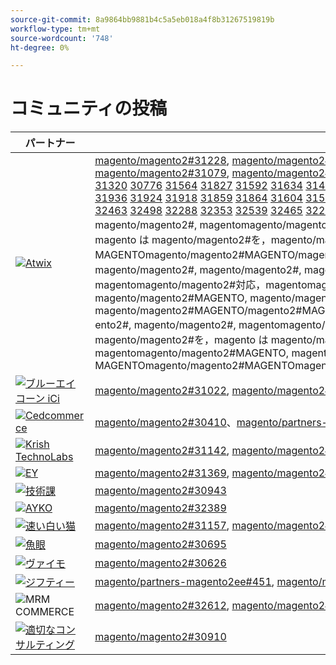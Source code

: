 ```yaml
---
source-git-commit: 8a9864bb9881b4c5a5eb018a4f8b31267519819b
workflow-type: tm+mt
source-wordcount: '748'
ht-degree: 0%

---
```

# コミュニティの投稿

| パートナー | プルリクエスト | 関連する GitHub の問題 |
| ------- | ------- | ------- |
| <a target="_blank" href="https://partners.magento.com/portal/directory/?query=Atwix"><img alt="Atwix" src="https://avatars.githubusercontent.com/t/2617739?s=400&v=4"></a> | [magento/magento2#31228](https://github.com/magento/magento2/pull/31228), [magento/magento2#31025](https://github.com/magento/magento2/pull/31025), [magento/magento2#30996](https://github.com/magento/magento2/pull/30996), [magento/magento2#31128](https://github.com/magento/magento2/pull/31128), [magento/magento2#31053](https://github.com/magento/magento2/pull/31053), [magento/magento2#30837](https://github.com/magento/magento2/pull/30837), [magento/magento2#31433](https://github.com/magento/magento2/pull/31433), [magento/magento2#31079](https://github.com/magento/magento2/pull/31079), [magento/magento2#31013](https://github.com/magento/magento2/pull/31013), [magento/magento2#31261](https://github.com/magento/magento2/pull/31261), magentomagento/magento2#[ 31016](https://github.com/magento/magento2/pull/31016) [ 30986](https://github.com/magento/magento2/pull/30986) [ 31241](https://github.com/magento/magento2/pull/31241) [ 31243](https://github.com/magento/magento2/pull/31243) [ 31221](https://github.com/magento/magento2/pull/31221) [ 31123](https://github.com/magento/magento2/pull/31123) [ 31147](https://github.com/magento/magento2/pull/31147) [ 31097](https://github.com/magento/magento2/pull/31097) [ 31287](https://github.com/magento/magento2/pull/31287) [ 31099](https://github.com/magento/magento2/pull/31099) [ 31420](https://github.com/magento/magento2/pull/31420) [ 31320](https://github.com/magento/magento2/pull/31320) [ 30776](https://github.com/magento/magento2/pull/30776) [ 31564](https://github.com/magento/magento2/pull/31564) [ 31827](https://github.com/magento/magento2/pull/31827) [ 31592](https://github.com/magento/magento2/pull/31592) [ 31634](https://github.com/magento/magento2/pull/31634) [ 31436](https://github.com/magento/magento2/pull/31436) [ 31371](https://github.com/magento/magento2/pull/31371) [ 31323](https://github.com/magento/magento2/pull/31323) [ 31057](https://github.com/magento/magento2/pull/31057) [ 31009](https://github.com/magento/magento2/pull/31009) [ 31595](https://github.com/magento/magento2/pull/31595) [ 31452](https://github.com/magento/magento2/pull/31452) [ 31458](https://github.com/magento/magento2/pull/31458) [ 31487](https://github.com/magento/magento2/pull/31487) [ 31418](https://github.com/magento/magento2/pull/31418) [ 31240](https://github.com/magento/magento2/pull/31240) [ 31603](https://github.com/magento/magento2/pull/31603) [ 31601](https://github.com/magento/magento2/pull/31601) [ 31394](https://github.com/magento/magento2/pull/31394) [ 31247](https://github.com/magento/magento2/pull/31247) [ 31508](https://github.com/magento/magento2/pull/31508) [ 31449](https://github.com/magento/magento2/pull/31449) [ 31776](https://github.com/magento/magento2/pull/31776) [ 31788](https://github.com/magento/magento2/pull/31788) [ 29047](https://github.com/magento/magento2/pull/29047) [ ](https://github.com/magento/partners-magento2ee/pull/280) [ 32071](https://github.com/magento/magento2/pull/32071) [ 31936](https://github.com/magento/magento2/pull/31936) [ 31924](https://github.com/magento/magento2/pull/31924) [ 31918](https://github.com/magento/magento2/pull/31918) [ 31859](https://github.com/magento/magento2/pull/31859) [ 31864](https://github.com/magento/magento2/pull/31864) [ 31604](https://github.com/magento/magento2/pull/31604) [ 31510](https://github.com/magento/magento2/pull/31510) [ 31512](https://github.com/magento/magento2/pull/31512) [ 31502](https://github.com/magento/magento2/pull/31502) [ 31488](https://github.com/magento/magento2/pull/31488) [ 31454](https://github.com/magento/magento2/pull/31454) [ 31507](https://github.com/magento/magento2/pull/31507) [ 31164](https://github.com/magento/magento2/pull/31164) [ 31568](https://github.com/magento/magento2/pull/31568) [ 31569](https://github.com/magento/magento2/pull/31569) [ 31851](https://github.com/magento/magento2/pull/31851) [ 32078](https://github.com/magento/magento2/pull/32078) [ 31953](https://github.com/magento/magento2/pull/31953) [ 31961](https://github.com/magento/magento2/pull/31961) [ 30850](https://github.com/magento/magento2/pull/30850) [ 31395](https://github.com/magento/magento2/pull/31395) [ 31390](https://github.com/magento/magento2/pull/31390) [ 31451](https://github.com/magento/magento2/pull/31451) [ 32467](https://github.com/magento/magento2/pull/32467) [ 32477](https://github.com/magento/magento2/pull/32477) [ 32524](https://github.com/magento/magento2/pull/32524) [ 32517](https://github.com/magento/magento2/pull/32517) [ 32463](https://github.com/magento/magento2/pull/32463) [ 32498](https://github.com/magento/magento2/pull/32498) [ 32288](https://github.com/magento/magento2/pull/32288) [ 32353](https://github.com/magento/magento2/pull/32353) [ 32539](https://github.com/magento/magento2/pull/32539) [ 32465](https://github.com/magento/magento2/pull/32465) [ 32295](https://github.com/magento/magento2/pull/32295) [ 32759](https://github.com/magento/magento2/pull/32759) [ 31938](https://github.com/magento/magento2/pull/31938) [ 32356](https://github.com/magento/magento2/pull/32356) [ 30623](https://github.com/magento/magento2/pull/30623) [ ](https://github.com/magento/partners-magento2ee/pull/539) [ ](https://github.com/magento/partners-magento2ee/pull/540), magento/magento/magento/magento#magento ento2#, magento/magento2#, magentomagento/magento2#, magento/magento2#, magentomagento/magento2#, magentomagento/magento2#, magentomagento/magento2#magento は，magento は magento/magento2#を，magento は magento/magento2#を，magento は magento/magento2#を，magento/magento2#MAGENTO, magentomagento/magento2#MAGENTO, magentomagento/magento2#MAGENTO/magento2#MAGENTO, MAGENTOmagento/magento2#MAGENTO/magento2#MAGENTO/magento2#MAGENTOmagento/magento2#MAGENTOmagento/magento2#MAGENTO から magento/magento2#MAGENTO to2#, magento/magento2#, magento/magento2#, magento/magento2#, magentomagento/magento2#, magentomagento/magento2#対応，magentomagento/magento2#magento と magento2#対応，magentomagento/magento2#対応，magentomagento/magento2#対応，magentomagento/magento2#対応 magento/magento2#MAGENTO, magento/partners-magento2ee#2800 magento/magento2#MAGENTO, magento/magento2#MAGENTO, magentomagento/magento2#MAGENTO, magento/magento2#MAGENTO/magento2#MAGENTOmagento/magento2#MAGENTO/magento2#MAGENTOmagento/magento2#MAGENTOmagento/magento2#MAGENTOmagento/magento2#MAGENTO ento2#, magento/magento2#, magentomagento/magento2#, magento/magento2#, magentomagento/magento2#, magentomagento/magento2#, magentomagento/magento2#magento は，magento は magento/magento2#を，magento は magento/magento2#を，magento は magento/magento2#を，magento/magento2#MAGENTO, magentomagento/magento2#MAGENTO, magentomagento/magento2#MAGENTO, magentomagento/magento2#MAGENTO, MAGENTOmagento/magento2#MAGENTOmagento/magento2#MAGENTOmagento/magento2ee#5399#MAGENTOmagento/magento2ee#540 | [magento/magento2#31233](https://github.com/magento/magento2/issues/31233), [magento/magento2#31031](https://github.com/magento/magento2/issues/31031), [magento/magento2#31056](https://github.com/magento/magento2/issues/31056), [magento/magento2#31130](https://github.com/magento/magento2/issues/31130), [magento/magento2#31074](https://github.com/magento/magento2/issues/31074), [magento/magento2#30858](https://github.com/magento/magento2/issues/30858), [magento/magento2#31438](https://github.com/magento/magento2/issues/31438), [magento/magento2#31160](https://github.com/magento/magento2/issues/31160), [magento/magento2#31034](https://github.com/magento/magento2/issues/31034), [magento/magento2#31168](https://github.com/magento/magento2/issues/31168), magentomagento/magento2#[ 31033](https://github.com/magento/magento2/issues/31033) [ 31039](https://github.com/magento/magento2/issues/31039) [ 31250](https://github.com/magento/magento2/issues/31250) [ 31249](https://github.com/magento/magento2/issues/31249) [ 31234](https://github.com/magento/magento2/issues/31234) [ 31129](https://github.com/magento/magento2/issues/31129) [ 31153](https://github.com/magento/magento2/issues/31153) [ 31132](https://github.com/magento/magento2/issues/31132) [ 31290](https://github.com/magento/magento2/issues/31290) [ 31131](https://github.com/magento/magento2/issues/31131) [ 31440](https://github.com/magento/magento2/issues/31440) [ 31327](https://github.com/magento/magento2/issues/31327) [ 30784](https://github.com/magento/magento2/issues/30784) [ 31575](https://github.com/magento/magento2/issues/31575) [ 31844](https://github.com/magento/magento2/issues/31844) [ 31628](https://github.com/magento/magento2/issues/31628) [ 31647](https://github.com/magento/magento2/issues/31647) [ 31437](https://github.com/magento/magento2/issues/31437) [ 31442](https://github.com/magento/magento2/issues/31442) [ 31325](https://github.com/magento/magento2/issues/31325) [ 31073](https://github.com/magento/magento2/issues/31073) [ 31036](https://github.com/magento/magento2/issues/31036) [ 31627](https://github.com/magento/magento2/issues/31627) [ 31632](https://github.com/magento/magento2/issues/31632) [ 31522](https://github.com/magento/magento2/issues/31522) [ 31521](https://github.com/magento/magento2/issues/31521) [ 31441](https://github.com/magento/magento2/issues/31441) [ 31251](https://github.com/magento/magento2/issues/31251) [ 31624](https://github.com/magento/magento2/issues/31624) [ 31626](https://github.com/magento/magento2/issues/31626) [ 31403](https://github.com/magento/magento2/issues/31403) [ 31248](https://github.com/magento/magento2/issues/31248) [ 31516](https://github.com/magento/magento2/issues/31516) [ 31524](https://github.com/magento/magento2/issues/31524) [ 31801](https://github.com/magento/magento2/issues/31801) [ 28522](https://github.com/magento/magento2/issues/28522) [ 28586](https://github.com/magento/partners-magento2ee/issues/28586) [ 31435](https://github.com/magento/partners-magento2ee/issues/31435) [ 31560](https://github.com/magento/partners-magento2ee/issues/31560) [ 31561](https://github.com/magento/partners-magento2ee/issues/31561) [ 32072](https://github.com/magento/magento2/issues/32072) [ 31937](https://github.com/magento/magento2/issues/31937) [ 31902](https://github.com/magento/magento2/issues/31902) [ 31860](https://github.com/magento/magento2/issues/31860) [ 31865](https://github.com/magento/magento2/issues/31865) [ 31623](https://github.com/magento/magento2/issues/31623) [ 31515](https://github.com/magento/magento2/issues/31515) [ 31514](https://github.com/magento/magento2/issues/31514) [ 31519](https://github.com/magento/magento2/issues/31519) [ 31520](https://github.com/magento/magento2/issues/31520) [ 31517](https://github.com/magento/magento2/issues/31517) [ 31075](https://github.com/magento/magento2/issues/31075) [ 31574](https://github.com/magento/magento2/issues/31574) [ 31573](https://github.com/magento/magento2/issues/31573) [ 31852](https://github.com/magento/magento2/issues/31852) [ 32079](https://github.com/magento/magento2/issues/32079) [ 31954](https://github.com/magento/magento2/issues/31954) [ 31962](https://github.com/magento/magento2/issues/31962) [ 30855](https://github.com/magento/magento2/issues/30855) [ 30645](https://github.com/magento/magento2/issues/30645) [ 31523](https://github.com/magento/magento2/issues/31523) [ 32505](https://github.com/magento/magento2/issues/32505) [ 32504](https://github.com/magento/magento2/issues/32504) [ 32583](https://github.com/magento/magento2/issues/32583) [ 32518](https://github.com/magento/magento2/issues/32518) [ 32507](https://github.com/magento/magento2/issues/32507) [ 32569](https://github.com/magento/magento2/issues/32569) [ 32502](https://github.com/magento/magento2/issues/32502) [ 32379](https://github.com/magento/magento2/issues/32379) [ 32279](https://github.com/magento/magento2/issues/32279) [ 32568](https://github.com/magento/magento2/issues/32568) [ 32506](https://github.com/magento/magento2/issues/32506) [ 32377](https://github.com/magento/magento2/issues/32377) [ ](https://github.com/magento/magento2/issues/4451) [ 32577](https://github.com/magento/magento2/issues/32577) [ 29631](https://github.com/magento/magento2/issues/29631) [ 30210](https://github.com/magento/magento2/issues/30210) [ 32574](https://github.com/magento/partners-magento2ee/issues/32574) [ 32928](https://github.com/magento/partners-magento2ee/issues/32928), magento/magento/magento/magento#magento ento2#, magento/magento2#, magentomagento/magento2#, magento/magento2#, magentomagento/magento2#, magentomagento/magento2#, magentomagento/magento2#magento は，magento は magento/magento2#を，magento は magento/magento2#を，magento は magento/magento2#を，magento/magento2#MAGENTO, magentomagento/magento2#MAGENTO, magentomagento/magento2#MAGENTO/magento2#MAGENTO, MAGENTOmagento/magento2#MAGENTO/magento2#MAGENTO/magento2#MAGENTOmagento/magento2#MAGENTOmagento/magento2#MAGENTO から magento/magento2#MAGENTO to2#, magento/magento2#, magento/magento2#, magento/magento2#, magentomagento/magento2#, magentomagento/magento2#対応，magentomagento/magento2#magento と magento2#対応，magentomagento/magento2#対応，magentomagento/magento2#対応，magentomagento/magento2#対応 magento/partners-magento2ee#MAGENTO, magento/partners-magento2ee#MAGENTO/partners-magento2ee#MAGENTO/magento2ee#MAGENTO, MAGENTOmagento/magento2#MAGENTO と magento/magento2#MAGENTO と magento/magento2##MAGENTO と magento/magento2##MAGENTO/magento2#MAGENTO, magento/magento2#MAGENTO, magento/magento2#MAGENTO/magento2#MAGENTO/magento2#MAGENTO/magento2#MAGENTOmagento/magento2#MAGENTO/magento2#MAGENTO/magento2#MAGENTOmagento/magento2#MAGENTOmagento/magento2#MAGENTO/magento2#MAGENTO to/magento2#, magentomagento/magento2#, magentomagento/magento2#, magentomagento/magento2#, magentomagento/magento2#, magentomagento/magento2#to, magentomagento/magento2#magento/magento2#magento は，magento/magento2#magento/magento2#を，magento/magento2#magento/magento2#と，magento/magento2#MAGENTO, magento/magento2#MAGENTO, magento/magento2#44518, magento/magento2#MAGENTOmagento/magento2#MAGENTOmagento/magento2#MAGENTOmagento/magento2#MAGENTOmagento/magento2#MAGENTOmagento/magento2ee#MAGENTO/magento/magento2ee#MAGENTO |
| <a target="_blank" href="https://solutionpartners.adobe.com/s/directory/detail/blue+acorn+ici"><img alt="ブルーエイコーン iCi" src="https://avatars.githubusercontent.com/t/2916141?s=400&v=4"></a> | [magento/magento2#31022](https://github.com/magento/magento2/pull/31022), [magento/magento2#28926](https://github.com/magento/magento2/pull/28926), [magento/magento2#30992](https://github.com/magento/magento2/pull/30992), [magento/magento2#30881](https://github.com/magento/magento2/pull/30881), [magento/magento2#30938](https://github.com/magento/magento2/pull/30938), [magento/magento2#31621](https://github.com/magento/magento2/pull/31621) | [magento/magento2#30265](https://github.com/magento/magento2/issues/30265), [magento/magento2#29528](https://github.com/magento/magento2/issues/29528), [magento/magento2#30286](https://github.com/magento/magento2/issues/30286), [magento/magento2#30880](https://github.com/magento/magento2/issues/30880), [magento/magento2#29690](https://github.com/magento/magento2/issues/29690), [magento/magento2#27678](https://github.com/magento/magento2/issues/27678) |
| <a target="_blank" href="https://partners.magento.com/portal/directory/?query=Cedcommerce"><img alt="Cedcommerce" src="https://avatars.githubusercontent.com/t/3028824?s=400&v=4"></a> | [magento/magento2#30410](https://github.com/magento/magento2/pull/30410)、[magento/partners-magento2ee#444](https://github.com/magento/partners-magento2ee/pull/444)、[magento/magento2#31736](https://github.com/magento/magento2/pull/31736)、[magento/magento2#31584](https://github.com/magento/magento2/pull/31584)、[magento/partners-magento2ee#449](https://github.com/magento/partners-magento2ee/pull/449) | [magento/magento2#30424](https://github.com/magento/magento2/issues/30424), [magento/partners-magento2ee#31111](https://github.com/magento/partners-magento2ee/issues/31111), [magento/magento2#31660](https://github.com/magento/magento2/issues/31660), [magento/partners-magento2ee#31331](https://github.com/magento/partners-magento2ee/issues/31331) |
| <a target="_blank" href="https://solutionpartners.adobe.com/s/directory/detail/krish+technolabs"><img alt="Krish TechnoLabs" src="https://avatars.githubusercontent.com/t/2849637?s=400&v=4"></a> | [magento/magento2#31142](https://github.com/magento/magento2/pull/31142), [magento/magento2#29991](https://github.com/magento/magento2/pull/29991), [magento/magento2#31208](https://github.com/magento/magento2/pull/31208), [magento/magento2#29804](https://github.com/magento/magento2/pull/29804) | [magento/magento2#30911](https://github.com/magento/magento2/issues/30911), [magento/magento2#29936](https://github.com/magento/magento2/issues/29936), [magento/magento2#31188](https://github.com/magento/magento2/issues/31188), [magento/magento2#29365](https://github.com/magento/magento2/issues/29365), [magento/magento2#29805](https://github.com/magento/magento2/issues/29805) |
| <a target="_blank" href="https://partners.magento.com/portal/directory/?query=EY"><img alt="EY" src="https://avatars.githubusercontent.com/t/3415735?s=400&v=4"></a> | [magento/magento2#31369](https://github.com/magento/magento2/pull/31369), [magento/magento2#30615](https://github.com/magento/magento2/pull/30615), [magento/magento2#31490](https://github.com/magento/magento2/pull/31490), [magento/partners-magento2ee#445](https://github.com/magento/partners-magento2ee/pull/445) | [magento/magento2#4451](https://github.com/magento/magento2/issues/4451), [magento/magento2#29302](https://github.com/magento/magento2/issues/29302), [magento/partners-magento2ee#31196](https://github.com/magento/partners-magento2ee/issues/31196) |
| <a target="_blank" href="https://partners.magento.com/portal/directory/?query=TechDivision"><img alt="技術課" src="https://avatars.githubusercontent.com/t/2617775?s=400&v=4"></a> | [magento/magento2#30943](https://github.com/magento/magento2/pull/30943) | [magento/magento2#30936](https://github.com/magento/magento2/issues/30936) |
| <a target="_blank" href="https://partners.magento.com/portal/directory/?query=AYKO"><img alt="AYKO" src="https://avatars.githubusercontent.com/t/2841512?s=400&v=4"></a> | [magento/magento2#32389](https://github.com/magento/magento2/pull/32389) | [magento/magento2#32088](https://github.com/magento/magento2/issues/32088) |
| <a target="_blank" href="https://solutionpartners.adobe.com/s/directory/detail/fast+white+cat"><img alt="速い白い猫" src="https://avatars.githubusercontent.com/t/3579504?s=400&v=4"></a> | [magento/magento2#31157](https://github.com/magento/magento2/pull/31157), [magento/magento2#31886](https://github.com/magento/magento2/pull/31886) | [magento/magento2#30724](https://github.com/magento/magento2/issues/30724), [magento/magento2#30471](https://github.com/magento/magento2/issues/30471) |
| <a target="_blank" href="https://partners.magento.com/portal/directory/?query=Fisheye"><img alt="魚眼" src="https://avatars.githubusercontent.com/t/3171724?s=400&v=4"></a> | [magento/magento2#30695](https://github.com/magento/magento2/pull/30695) | [magento/magento2#30788](https://github.com/magento/magento2/issues/30788) |
| <a target="_blank" href="https://partners.magento.com/portal/directory/?query=Vaimo"><img alt="ヴァイモ" src="https://avatars.githubusercontent.com/t/2617778?s=400&v=4"></a> | [magento/magento2#30626](https://github.com/magento/magento2/pull/30626) | [magento/magento2#30622](https://github.com/magento/magento2/issues/30622) |
| <a target="_blank" href="https://partners.magento.com/portal/directory/?query=Ziffity"><img alt="ジフティー" src="https://avatars.githubusercontent.com/t/3432500?s=400&v=4"></a> | [magento/partners-magento2ee#451](https://github.com/magento/partners-magento2ee/pull/451), [magento/magento2#31482](https://github.com/magento/magento2/pull/31482) | [magento/magento2#31557](https://github.com/magento/magento2/issues/31557) |
| <img alt="MRM COMMERCE" src="https://avatars.githubusercontent.com/t/3714179?s=400&v=4"></a> | [magento/magento2#32612](https://github.com/magento/magento2/pull/32612), [magento/magento2#32610](https://github.com/magento/magento2/pull/32610) | [magento/magento2#32578](https://github.com/magento/magento2/issues/32578), [magento/magento2#32658](https://github.com/magento/magento2/issues/32658) |
| <a target="_blank" href="https://solutionpartners.adobe.com/s/directory/detail/aligent+consulting"><img alt="適切なコンサルティング" src="https://avatars.githubusercontent.com/t/2686050?s=400&v=4"></a> | [magento/magento2#30910](https://github.com/magento/magento2/pull/30910) | [magento/magento2#30909](https://github.com/magento/magento2/issues/30909) |
